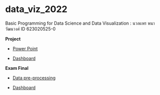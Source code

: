 # data_viz_2022

Basic Programming for Data Science and Data Visualization : นวลแพร พนาวัฒนวงศ์ ID 623020525-0

**Project**


* [Power Point](https://github.com/nualpair/data_viz_2022/blob/main/Present-Project.pdf)

* [Dashboard](https://datastudio.google.com/s/gqD5W3klUMo)



**Exam Final**

* [Data pre-processing](https://github.com/nualpair/data_viz_2022/blob/main/Final_exam.ipynb)

* [Dashboard](https://datastudio.google.com/s/q2sBYVaXNEw)


